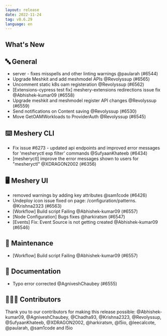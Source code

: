 ```yaml
---
layout: release
date: 2022-11-24
tag: v0.6.29
language: en
---
```


## What's New

## 🔤 General

- server - fixes misspells and other linting warnings @paularah (#6544)
- Upgrade Meshkit and add meshmodel APIs @Revolyssup (#6565)
- Uncomment static k8s oam registeration @Revolyssup (#6562)
- [Extensions-cypress test fix] meshery-extensions redirections issue fix @Abhishek-kumar09 (#6558)
- Upgrade meshkit and meshmodel register API changes @Revolyssup (#6559)
- Send notifications on Content saving @Revolyssup (#6530)
- Move GetOAMWorkloads to ProviderAuth @Revolyssup (#6545)

## ⌨️ Meshery CLI

- Fix issue #6273 - updated api endpoints and improved error messages for 'mesheryctl exp filter' commands @SufyaanKhateeb (#6434)
- [mesheryctl] improve the error messages shown to users for "mesheryctl" @XDRAGON2002 (#6356)

## 🖥 Meshery UI

- removed warnings by adding key attributes @sam1code (#6426)
- Undeploy icon issue fixed on page: /configuration/patterns. @Krishna2323 (#6563)
- [Workflow] Build script Failing @Abhishek-kumar09 (#6557)
- [Node Configuration] Bugs fixes @harkiratsm (#6547)
- [Events] Fix: Event Source is not getting created @Abhishek-kumar09 (#6546)

## 🧰 Maintenance

- [Workflow] Build script Failing @Abhishek-kumar09 (#6557)

## 📖 Documentation

- Typo error corrected @AgniveshChaubey (#6555)

## 👨🏽‍💻 Contributors

Thank you to our contributors for making this release possible:
@Abhishek-kumar09, @AgniveshChaubey, @Chadha93, @Krishna2323, @Revolyssup, @SufyaanKhateeb, @XDRAGON2002, @harkiratsm, @l5io, @leecalcote, @paularah, @sam1code and l5io
